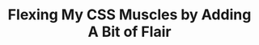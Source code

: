 ---
title: "Flexing My CSS Muscles by Adding A Bit of Flair"
layout: post
tags: []
featured_image:
---